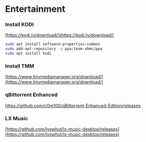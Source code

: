 # Entertainment

### Install KODI

[https://kodi.tv/download/](https://kodi.tv/download/)

```bash
sudo apt install software-properties-common
sudo add-apt-repository -y ppa:team-xbmc/ppa
sudo apt install kodi
```

### Install TMM

[https://www.tinymediamanager.org/download/](https://www.tinymediamanager.org/download/)

### qBittorrent Enhanced

[https://github.com/c0re100/qBittorrent-Enhanced-Edition/releases ](https://github.com/c0re100/qBittorrent-Enhanced-Edition/releases)

### LX Music

[https://github.com/lyswhut/lx-music-desktop/releases](https://github.com/lyswhut/lx-music-desktop/releases)